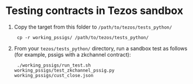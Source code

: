 # Testing contracts in Tezos sandbox

1. Copy the target from this folder to `/path/to/tezos/tests_python/`

        cp -r working_pssigs/ /path/to/tezos/tests_python/

2. From your `tezos/tests_python/` directory, run a sandbox test as follows (for example, pssigs with a zkchannel contract):

        ./working_pssigs/run_test.sh working_pssigs/test_zkchannel_pssig.py working_pssigs/cust_close.json
